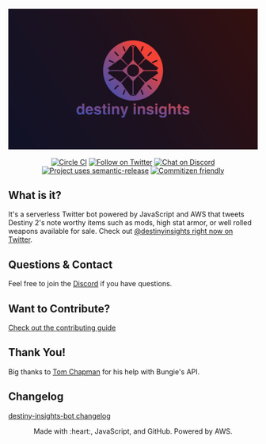 ![logo](./media/logo.jpg)

<p align="center">
  <a href="https://circleci.com/gh/cujarrett/destiny-insights-bot/tree/main"><img alt="Circle CI" src="https://circleci.com/gh/cujarrett/destiny-insights-bot/tree/main.svg?style=svg"></a>
  <a href="https://twitter.com/intent/follow?screen_name=destinyinsights"><img alt="Follow on Twitter" src="https://img.shields.io/twitter/follow/destinyinsights?label=Follow&style=social"></a>
  <a href="https://discord.gg/jAA5U52"><img alt="Chat on Discord" src="https://img.shields.io/discord/460598989939802115?label=Discord"></a>
  <a href="https://github.com/semantic-release/semantic-release"><img alt="Project uses semantic-release" src="https://img.shields.io/badge/%20%20%F0%9F%93%A6%F0%9F%9A%80-semantic--release-e10079.svg"></a>
  <a href="http://commitizen.github.io/cz-cli/"><img alt="Commitizen friendly" src="https://img.shields.io/badge/commitizen-friendly-brightgreen.svg?"></a>
</p>

## What is it?

It's a serverless Twitter bot powered by JavaScript and AWS that tweets Destiny
2's note worthy items such as mods, high stat armor, or well rolled weapons
available for sale. Check out [@destinyinsights right now on Twitter](https://twitter.com/destinyinsights).

## Questions & Contact

Feel free to join the [Discord](https://discord.gg/jAA5U52) if you have
questions.

## Want to Contribute?

[Check out the contributing guide](CONTRIBUTING.md)

## Thank You!

Big thanks to [Tom Chapman](https://github.com/justrealmilk) for his help with
Bungie's API.

## Changelog

[destiny-insights-bot changelog](CHANGELOG.md)

<p align="center">
  Made with :heart:, JavaScript, and GitHub. Powered by AWS.
</p>
